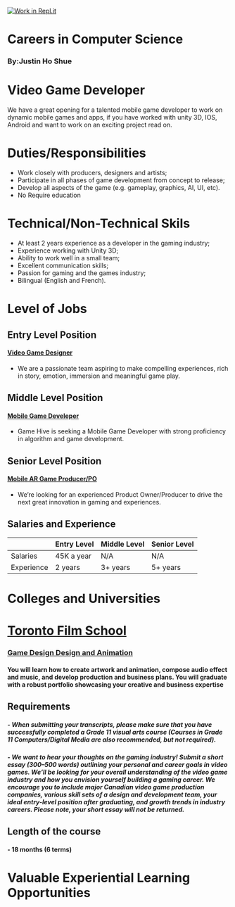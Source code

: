 [![Work in Repl.it](https://classroom.github.com/assets/work-in-replit-14baed9a392b3a25080506f3b7b6d57f295ec2978f6f33ec97e36a161684cbe9.svg)](https://classroom.github.com/online_ide?assignment_repo_id=4666766&assignment_repo_type=AssignmentRepo)
# Careers in Computer Science
### By:Justin Ho Shue

# __Video Game Developer__
We have a great opening for a talented mobile game developer to work on dynamic mobile games and apps, if you have worked with unity 3D, IOS, Android and want to work on an exciting project read on.

# Duties/Responsibilities 
 * Work closely with producers, designers and artists;
 * Participate in all phases of game development from concept to release;
 * Develop all aspects of the game (e.g. gameplay, graphics, AI, UI, etc).
 * No Require education

# Technical/Non-Technical Skils 
 * At least 2 years experience as a developer in the gaming industry;
 * Experience working with Unity 3D;
 * Ability to work well in a small team;
 * Excellent communication skills;
 * Passion for gaming and the games industry;
 * Bilingual (English and French).

# Level of Jobs 
## Entry Level Position 
#### [Video Game Designer](https://ca.indeed.com/jobs?q=mobile%20game%20developer&l=Richmond%20Hill%2C%20ON&vjk=df94e54cb3ddb9df)
- We are a passionate team aspiring to make compelling experiences, rich in story, emotion, immersion and meaningful game play.

## Middle Level Position
#### [Mobile Game Develeper](https://ca.indeed.com/jobs?q=mobile%20game%20developer&l=Richmond%20Hill%2C%20ON&vjk=d3b8b95992d94894)
- Game Hive is seeking a Mobile Game Developer with strong proficiency in algorithm and game development.

## Senior Level Position
#### [Mobile AR Game Producer/PO](https://ca.indeed.com/jobs?q=Mobile%20AR%20Game%20Producer%2FPO&l=Richmond%20Hill%2C%20ON&vjk=d008beb8e60acc20)
- We’re looking for an experienced Product Owner/Producer to drive the next great innovation in gaming and experiences.

## Salaries and Experience 
|          | Entry Level | Middle Level | Senior Level |
|----------|-------------|--------------|--------------|
| Salaries |  45K a year |      N/A     |     N/A      |
|Experience|  2 years    |    3+ years  |   5+ years   |


# Colleges and Universities  
# [Toronto Film School](https://www.torontofilmschool.ca) 

### [Game Design Design and Animation](https://www.torontofilmschool.ca/programs/video-game-design-animation/) 

#### You will learn how to create artwork and animation, compose audio effect and music, and develop production and business plans. You will graduate with a robust portfolio showcasing your creative and business expertise


## __Requirements__ 
##### - When submitting your transcripts, please make sure that you have successfully completed a Grade 11 visual arts course (Courses in Grade 11 Computers/Digital Media are also recommended, but not required).
##### - We want to hear your thoughts on the gaming industry! Submit a short essay (300–500 words) outlining your personal and career goals in video games. We’ll be looking for your overall understanding of the video game industry and how you envision yourself building a gaming career. We encourage you to include major Canadian video game production companies, various skill sets of a design and development team, your ideal entry-level position after graduating, and growth trends in industry careers. Please note, your short essay will not be returned.

## __Length of the course__ 
#### - 18 months (6 terms)


# Valuable Experiential Learning Opportunities
